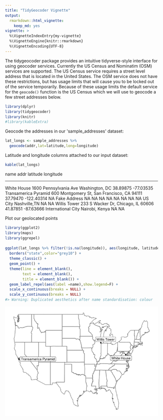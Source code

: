 ```yaml
---
title: "TidyGeocoder Vignette"
output: 
  rmarkdown::html_vignette:
    keep_md: yes
vignette: >
  %\VignetteIndexEntry{my-vignette}
  %\VignetteEngine{knitr::rmarkdown}
  %\VignetteEncoding{UTF-8}
---
```




The tidygeocoder package provides an intuitive tidyverse-style interface for using geocoder services. Currently the US Census and Nominatim (OSM) services are supported. The US Census service requires a street level address that is located in the United States. The OSM service does not have these restrictions, but has usage limits that will cause you to be locked out of the service temporarily. Because of these usage limits the default service for the `geocode()` function is the US Census which we will use to geocode a few street addresses below.


```r
library(dplyr)
library(tidygeocoder)
library(knitr)
#library(kableExtra)
```

Geocode the addresses in our 'sample_addresses' dataset:

```r
lat_longs <- sample_addresses %>% 
  geocode(addr,lat=latitude,long=longitude)
```

Latitude and longitude columns attached to our input dataset:


```r
kable(lat_longs)
```



name                   addr                                          latitude    longitude
---------------------  -------------------------------------------  ---------  -----------
White House            1600 Pennsylvania Ave Washington, DC          38.89875    -77.03535
Transamerica Pyramid   600 Montgomery St, San Francisco, CA 94111    37.79470   -122.40314
NA                     Fake Address                                        NA           NA
NA                     NA                                                  NA           NA
                                                                           NA           NA
US City                Nashville,TN                                        NA           NA
Willis Tower           233 S Wacker Dr, Chicago, IL 60606            41.87851    -87.63666
International City     Nairobi, Kenya                                      NA           NA

Plot our geolocated points


```r
library(ggplot2)
library(maps)
library(ggrepel)

ggplot(lat_longs %>% filter(!is.na(longitude)), aes(longitude, latitude)) +
  borders("state",color="grey10") +
  theme_classic() +
  geom_point() +
  theme(line = element_blank(),
        text = element_blank(),
        title = element_blank()) +
  geom_label_repel(aes(label =name),show.legend=F) +
  scale_x_continuous(breaks = NULL) + 
  scale_y_continuous(breaks = NULL)
#> Warning: Duplicated aesthetics after name standardisation: colour
```

![](my-vignette_files/figure-html/unnamed-chunk-2-1.png)<!-- -->




